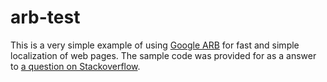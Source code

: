 arb-test
========

This is a very simple example of using [Google ARB][1] for fast and simple localization of web pages. The sample code was provided for as a answer to [a question on Stackoverflow][2].

   [1]: https://code.google.com/p/arb/
   [2]: http://stackoverflow.com/questions/16181295/i18n-for-static-html-content